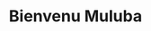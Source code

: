 ---
title: Bienvenu Muluba
organization: HOT/OSM DRC
talk: "Community use of map data in Nord-Kivu"
permalink: /speakers/#bienvenu-mulaba
---